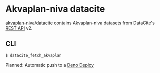 # Akvaplan-niva datacite

[akvaplan-niva/datacite](https://github.com/akvaplan-niva/datacite) contains Akvaplan-niva datasets from DataCite's [REST API](https://api.datacite.org/) v2.

## CLI

```sh
$ datacite_fetch_akvaplan 
``` 

Planned: Automatic push to a [Deno Deploy](https://deno.com/deploy)